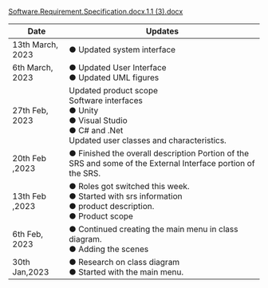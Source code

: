 [Software.Requirement.Specification.docx.1.1 (3).docx](https://github.com/OscarZaldana-Portfolio/CSE6550Spring2023Team3/files/10963715/Software.Requirement.Specification.docx.1.1.3.docx)

| Date  | Updates |
| ------------- | ------------- |
| 13th March, 2023 |  ● Updated system interface <br>| 
| 6th March, 2023 | ● Updated User Interface <br> ● Updated UML figures 
| 27th Feb, 2023 | Updated product scope <br> Software interfaces <br> ● Unity <br> ●	Visual Studio <br>	●	C# and .Net <br> Updated user classes and characteristics.|
| 20th Feb ,2023  | ●	Finished the overall description Portion of the SRS and some of the External Interface portion of the SRS.|
| 13th Feb ,2023 | ●	Roles got switched this week. <br> ●	Started with srs information <br>  ● product description. <br> ●	Product scope
| 6th Feb, 2023  | ●	Continued creating the main menu in class diagram. <br> ●	Adding the scenes
| 30th Jan,2023 | ●	Research on class diagram <br> ●	Started with the main menu.



